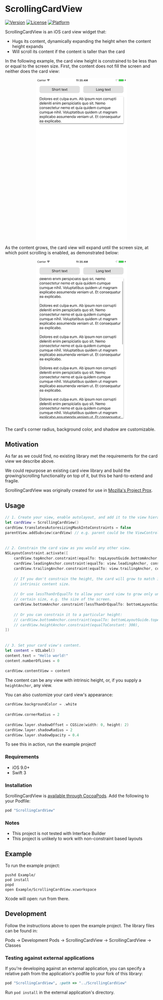 # ScrollingCardView

[![Version](https://img.shields.io/cocoapods/v/ScrollingCardView.svg?style=flat)](http://cocoapods.org/pods/ScrollingCardView)
[![License](https://img.shields.io/cocoapods/l/ScrollingCardView.svg?style=flat)](http://cocoapods.org/pods/ScrollingCardView)
[![Platform](https://img.shields.io/cocoapods/p/ScrollingCardView.svg?style=flat)](http://cocoapods.org/pods/ScrollingCardView)

ScrollingCardView is an iOS card view widget that:

* Hugs its content, dynamically expanding the height when the content height
expands
* Will scroll its content if the content is taller than the card

In the following example, the card view height is constrained to be less
than or equal to the screen size. First, the content does not fill the screen
and neither does the card view:

<div align="center">
<img src="docs/short-text.png" width="300px"/>
</div>

As the content grows, the card view will expand until the screen size,
at which point scrolling is enabled, as demonstrated below:

<div align="center">
<img src="docs/long-text.png" width="300px"/>
</div>

The card's corner radius, background color, and shadow are customizable.

## Motivation
As far as we could find, no existing library met the requirements for the card
view we describe above.

We could repurpose an existing card view library and build the
growing/scrolling functionality on top of it, but this be hard-to-extend and
fragile.

ScrollingCardView was originally created for use in [Mozilla's Project
Prox][prox].

## Usage
```swift
// 1. Create your view, enable autolayout, and add it to the view hierarchy.
let cardView = ScrollingCardView()
cardView.translatesAutoresizingMaskIntoConstraints = false
parentView.addSubview(cardView) // e.g. parent could be the ViewController's view


// 2. Constrain the card view as you would any other view.
NSLayoutConstraint.activate([
    cardView.topAnchor.constraint(equalTo: topLayoutGuide.bottomAnchor, constant: 16),
    cardView.leadingAnchor.constraint(equalTo: view.leadingAnchor, constant: 16),
    cardView.trailingAnchor.constraint(equalTo: view.trailingAnchor, constant: -16),

    // If you don't constrain the height, the card will grow to match its
    // intrinsic content size.

    // Or use lessThanOrEqualTo to allow your card view to grow only until a
    // certain size, e.g. the size of the screen.
    cardView.bottomAnchor.constraint(lessThanOrEqualTo: bottomLayoutGuide.topAnchor, constant: -16),

    // Or you can constrain it to a particular height:
    // cardView.bottomAnchor.constraint(equalTo: bottomLayoutGuide.topAnchor, constant: -16),
    // cardView.heightAnchor.constraint(equalToConstant: 300),
])


// 3. Set your card view's content.
let content = UILabel()
content.text = "Hello world!"
content.numberOfLines = 0

cardView.contentView = content
```

The content can be any view with intrinsic height, or, if you supply a
`heightAnchor`, any view.

You can also customize your card view's appearance:

```swift
cardView.backgroundColor = .white

cardView.cornerRadius = 2

cardView.layer.shadowOffset = CGSize(width: 0, height: 2)
cardView.layer.shadowRadius = 2
cardView.layer.shadowOpacity = 0.4
```

To see this in action, run the example project!

### Requirements
* iOS 9.0+
* Swift 3

### Installation
ScrollingCardView is [available through
CocoaPods](http://cocoapods.org/pods/ScrollingCardView). Add the following to
your Podfile:

```ruby
pod "ScrollingCardView"
```

### Notes
* This project is not tested with Interface Builder
* This project is unlikely to work with non-constraint based layouts

## Example
To run the example project:

```
pushd Example/
pod install
popd
open Example/ScrollingCardView.xcworkspace
```

Xcode will open: run from there.

## Development
Follow the instructions above to open the example project. The library files
can be found in:

Pods -> Development Pods -> ScrollingCardView -> ScrollingCardView -> Classes

### Testing against external applications
If you're developing against an external application, you can specify a
relative path from the application's podfile to your fork of this library:

```ruby
pod "ScrollingCardView", :path => "../ScrollingCardView"
```

Run `pod install` in the external application's directory.

[prox]: https://github.com/mozilla-mobile/prox

